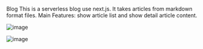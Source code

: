 Blog
This is a serverless blog use next.js. It takes articles from  markdown format files.
Main Features: show article list and show detail article content.


![image](https://github.com/liyuanmontreal/nextjs-blog/assets/65098066/f58c29b7-b4ef-4e55-99dd-4df339cdc451)

![image](https://github.com/liyuanmontreal/nextjs-blog/assets/65098066/755479d4-f2ad-4b45-aeca-e927ba4b06da)

